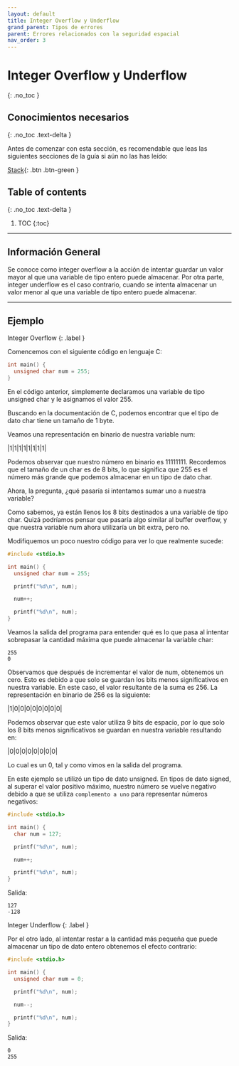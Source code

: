 ```yaml
---
layout: default
title: Integer Overflow y Underflow
grand_parent: Tipos de errores
parent: Errores relacionados con la seguridad espacial
nav_order: 3
---
```


# Integer Overflow y Underflow
{: .no_toc }

## Conocimientos necesarios
{: .no_toc .text-delta }

Antes de comenzar con esta sección, es recomendable que leas las siguientes
secciones de la guía si aún no las has leído:

[Stack](../../conceptos/stack.html){: .btn .btn-green }

## Table of contents
{: .no_toc .text-delta }

1. TOC
{:toc}

---

## Información General

Se conoce como integer overflow a la acción de intentar guardar un valor
mayor al que una variable de tipo entero puede almacenar. Por otra parte,
integer underflow es el caso contrario, cuando se intenta almacenar un
valor menor al que una variable de tipo entero puede almacenar.

---

## Ejemplo

Integer Overflow
{: .label }

Comencemos con el siguiente código en lenguaje C:

```c
int main() {
  unsigned char num = 255;
}
```

En el código anterior, simplemente declaramos una variable de tipo
unsigned char y le asignamos el valor 255.

Buscando en la documentación de C, podemos encontrar que el tipo de dato
char tiene un tamaño de 1 byte.

Veamos una representación en binario de nuestra variable num:

|1|1|1|1|1|1|1|1|

Podemos observar que nuestro número en binario es 11111111. Recordemos que
el tamaño de un char es de 8 bits, lo que significa que 255 es el número
más grande que podemos almacenar en un tipo de dato char.

Ahora, la pregunta, ¿qué pasaría si intentamos sumar uno a nuestra variable?

Como sabemos, ya están llenos los 8 bits destinados a una variable de tipo
char. Quizá podríamos pensar que pasaría algo similar al buffer overflow, y
que nuestra variable num ahora utilizaría un bit extra, pero no.

Modifiquemos un poco nuestro código para ver lo que realmente sucede:

```c
#include <stdio.h>

int main() {
  unsigned char num = 255;

  printf("%d\n", num);

  num++;

  printf("%d\n", num);
}
```

Veamos la salida del programa para entender qué es lo que pasa al intentar
sobrepasar la cantidad máxima que puede almacenar la variable char:

```
255
0
```

Observamos que después de incrementar el valor de num, obtenemos un cero.
Esto es debido a que solo se guardan los bits menos significativos en
nuestra variable. En este caso, el valor resultante de la suma es 256.
La representación en binario de 256 es la siguiente:

|1|0|0|0|0|0|0|0|0|

Podemos observar que este valor utiliza 9 bits de espacio, por lo que solo
los 8 bits menos significativos se guardan en nuestra variable resultando
en:

|0|0|0|0|0|0|0|0|

Lo cual es un 0, tal y como vimos en la salida del programa.

En este ejemplo se utilizó un tipo de dato unsigned. En tipos de dato
signed, al superar el valor positivo máximo, nuestro número se vuelve
negativo debido a que se utiliza ```complemento a uno``` para representar
números negativos:

```c
#include <stdio.h>

int main() {
  char num = 127;

  printf("%d\n", num);

  num++;

  printf("%d\n", num);
}
```

Salida:

```
127
-128
```

Integer Underflow
{: .label }

Por el otro lado, al intentar restar a la cantidad más pequeña que puede
almacenar un tipo de dato entero obtenemos el efecto contrario:

```c
#include <stdio.h>

int main() {
  unsigned char num = 0;

  printf("%d\n", num);

  num--;

  printf("%d\n", num);
}
```

Salida:

```
0
255
```

